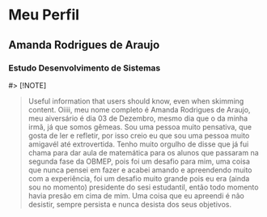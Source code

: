 # Meu Perfil

## Amanda Rodrigues de Araujo

### Estudo Desenvolvimento de Sistemas

#> [!NOTE]
> Useful information that users should know, even when skimming content.
> Oiiii, meu nome completo é Amanda Rodrigues de Araujo, meu aiversário é dia 03 de Dezembro, mesmo dia que o da minha irmã, já que somos gêmeas. Sou uma pessoa muito pensativa, que gosta de ler e refletir, por isso creio eu que sou uma pessoa muito amigavél até extrovertida. Tenho muito orgulho de disse que já fui chama para dar aula de matemática para os alunos que passaram na segunda fase da OBMEP, pois foi um desafio para mim, uma coisa que nunca pensei em fazer e acabei amando e apreendendo muito com a experiência, foi um desafio muito grande pois eu era (ainda sou no momento) presidente do sesi estudantil, então todo momento havia presão em cima de mim. Uma coisa que eu apreendi é não desistir, sempre persista e nunca desista dos seus objetivos.